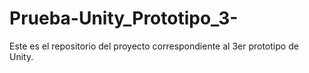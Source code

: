 # Prueba-Unity_Prototipo_3-

Este es el repositorio del proyecto correspondiente al 3er prototipo de Unity.
